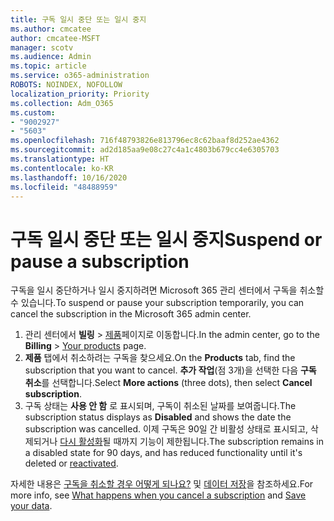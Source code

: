 ```yaml
---
title: 구독 일시 중단 또는 일시 중지
ms.author: cmcatee
author: cmcatee-MSFT
manager: scotv
ms.audience: Admin
ms.topic: article
ms.service: o365-administration
ROBOTS: NOINDEX, NOFOLLOW
localization_priority: Priority
ms.collection: Adm_O365
ms.custom:
- "9002927"
- "5603"
ms.openlocfilehash: 716f48793826e813796ec8c62baaf8d252ae4362
ms.sourcegitcommit: ad2d185aa9e08c27c4a1c4803b679cc4e6305703
ms.translationtype: HT
ms.contentlocale: ko-KR
ms.lasthandoff: 10/16/2020
ms.locfileid: "48488959"
---
```

# <a name="suspend-or-pause-a-subscription"></a><span data-ttu-id="8cec6-102">구독 일시 중단 또는 일시 중지</span><span class="sxs-lookup"><span data-stu-id="8cec6-102">Suspend or pause a subscription</span></span>

<span data-ttu-id="8cec6-103">구독을 일시 중단하거나 일시 중지하려면 Microsoft 365 관리 센터에서 구독을 취소할 수 있습니다.</span><span class="sxs-lookup"><span data-stu-id="8cec6-103">To suspend or pause your subscription temporarily, you can cancel the subscription in the Microsoft 365 admin center.</span></span>

1. <span data-ttu-id="8cec6-104">관리 센터에서 **빌링** > [제품](https://go.microsoft.com/fwlink/p/?linkid=842054)페이지로 이동합니다.</span><span class="sxs-lookup"><span data-stu-id="8cec6-104">In the admin center, go to the **Billing** > [Your products](https://go.microsoft.com/fwlink/p/?linkid=842054) page.</span></span>
2. <span data-ttu-id="8cec6-105">**제품** 탭에서 취소하려는 구독을 찾으세요.</span><span class="sxs-lookup"><span data-stu-id="8cec6-105">On the **Products** tab, find the subscription that you want to cancel.</span></span> <span data-ttu-id="8cec6-106">**추가 작업**(점 3개)을 선택한 다음 **구독 취소**를 선택합니다.</span><span class="sxs-lookup"><span data-stu-id="8cec6-106">Select **More actions** (three dots), then select **Cancel subscription**.</span></span>
3. <span data-ttu-id="8cec6-107">구독 상태는 **사용 안 함** 로 표시되며, 구독이 취소된 날짜를 보여줍니다.</span><span class="sxs-lookup"><span data-stu-id="8cec6-107">The subscription status displays as **Disabled** and shows the date the subscription was cancelled.</span></span> <span data-ttu-id="8cec6-108">이제 구독은 90일 간 비활성 상태로 표시되고, 삭제되거나 [다시 활성화](https://docs.microsoft.com/microsoft-365/commerce/subscriptions/reactivate-your-subscription)될 때까지 기능이 제한됩니다.</span><span class="sxs-lookup"><span data-stu-id="8cec6-108">The subscription remains in a disabled state for 90 days, and has reduced functionality until it's deleted or [reactivated](https://docs.microsoft.com/microsoft-365/commerce/subscriptions/reactivate-your-subscription).</span></span>

<span data-ttu-id="8cec6-109">자세한 내용은 [구독을 취소할 경우 어떻게 되나요?](https://docs.microsoft.com/microsoft-365/commerce/subscriptions/cancel-your-subscription#what-happens-when-you-cancel-a-subscription) 및 [데이터 저장](https://docs.microsoft.com/microsoft-365/commerce/subscriptions/cancel-your-subscription#save-your-data)을 참조하세요.</span><span class="sxs-lookup"><span data-stu-id="8cec6-109">For more info, see [What happens when you cancel a subscription](https://docs.microsoft.com/microsoft-365/commerce/subscriptions/cancel-your-subscription#what-happens-when-you-cancel-a-subscription) and [Save your data](https://docs.microsoft.com/microsoft-365/commerce/subscriptions/cancel-your-subscription#save-your-data).</span></span>
